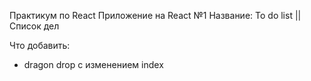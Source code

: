 Практикум по React
Приложение на React №1
Название: To do list || Список дел

Что добавить:
- dragon drop с изменением index

<!-- Что реализовано:
- ограничение элемента списка "..." +


- установка React приложения с помощью команды: `npx create-react-app .`
- блок для создания элемента списка: (управляемый GeneratorToDoList.jsx)
- UI библиотека: (input, button)
- Css modules
- Декомпозиция
- Работа со списками (
  1. Установка уникального значения id с помощью Date.now()
  2. Отрисовка постов в Posts.jsx с помощью метода map
  3. Установка важного атрибута key
) -->
